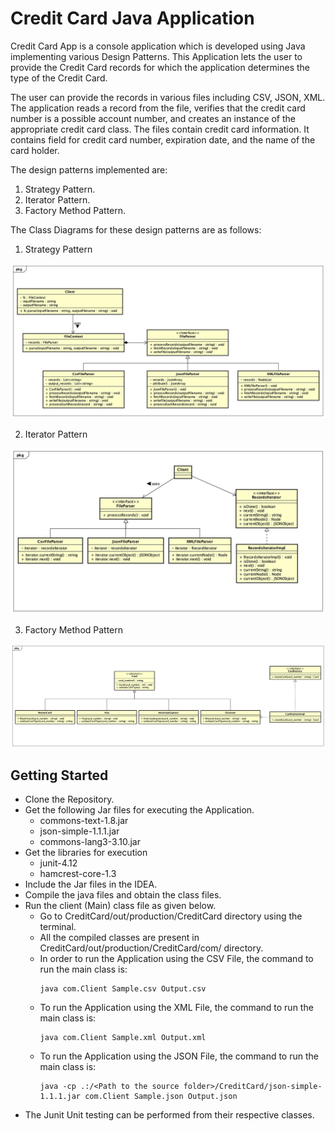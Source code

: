 # Credit Card Java Application

Credit Card App is a console application which is developed using Java implementing various Design Patterns. 
This Application lets the user to provide the Credit Card records for which the application determines the type of the Credit Card.

The user can provide the records in various files including CSV, JSON, XML. 
The application reads a record from the file, verifies that the credit card number is a possible account number, and creates an instance of the appropriate credit card class. 
The files contain credit card information. It contains field for credit card number, expiration date, and the name of the card holder.

The design patterns implemented are:
1. Strategy Pattern.
2. Iterator Pattern.
3. Factory Method Pattern.

The Class Diagrams for these design patterns are as follows:

1. Strategy Pattern
<img src="images/StrategyPattern.jpg" >

2. Iterator Pattern
<img src="images/IteratorPattern.jpg" >

3. Factory Method Pattern
<img src="images/FactoryMethodPattern.jpg" >

## Getting Started
- Clone the Repository.
- Get the following Jar files for executing the Application.
    * commons-text-1.8.jar
    * json-simple-1.1.1.jar
    * commons-lang3-3.10.jar
- Get the libraries for execution
    * junit-4.12
    * hamcrest-core-1.3
- Include the Jar files in the IDEA.
- Compile the java files and obtain the class files.
- Run the client (Main) class file as given below.
    * Go to CreditCard/out/production/CreditCard directory using the terminal.
    * All the compiled classes are present in CreditCard/out/production/CreditCard/com/ directory.
    * In order to run the Application using the CSV File, the command to run the main class is:
         ```
        java com.Client Sample.csv Output.csv
        ```
    * To run the Application using the XML File, the command to run the main class is:
        ```
        java com.Client Sample.xml Output.xml
        ```
    * To run the Application using the JSON File, the command to run the main class is:
        ```
        java -cp .:/<Path to the source folder>/CreditCard/json-simple-1.1.1.jar com.Client Sample.json Output.json
        ```
- The Junit Unit testing can be performed from their respective classes.

